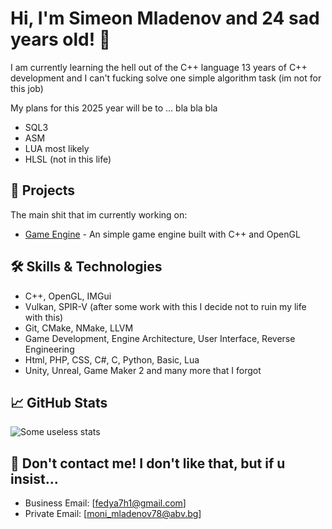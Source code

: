 # Hi, I'm Simeon Mladenov and 24 sad years old! 👋

I am currently learning the hell out of the C++ language
13 years of C++ development and I can't fucking solve one simple algorithm task (im not for this job)

My plans for this 2025 year will be to ... bla bla bla
- SQL3
- ASM
- LUA most likely
- HLSL (not in this life)

## 🚀 Projects
The main shit that im currently working on:
- [Game Engine](https://github.com/simo8902/idk) - An simple game engine built with C++ and OpenGL

## 🛠️ Skills & Technologies
- C++, OpenGL, IMGui
- Vulkan, SPIR-V (after some work with this I decide not to ruin my life with this)
- Git, CMake, NMake, LLVM
- Game Development, Engine Architecture, User Interface, Reverse Engineering
- Html, PHP, CSS, C#, C, Python, Basic, Lua 
- Unity, Unreal, Game Maker 2 and many more that I forgot

## 📈 GitHub Stats
![Some useless stats](https://github-readme-stats.vercel.app/api/top-langs/?username=simo8902&theme=buefy&show_icons=true&hide_border=true&layout=compact)

## 💬 Don't contact me! I don't like that, but if u insist...
- Business Email: [fedya7h1@gmail.com]
- Private Email: [moni_mladenov78@abv.bg]
